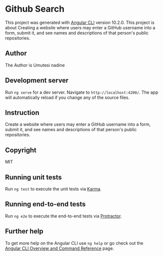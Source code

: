 # Github Search

This project was generated with [Angular CLI](https://github.com/angular/angular-cli) version 10.2.0.
This project is about Creating a website where users may enter a GitHub username into a form, submit it, and see names and descriptions of that person's public repositories. 

## Author

The Author is Umutesi nadine

## Development server

Run `ng serve` for a dev server. Navigate to `http://localhost:4200/`. The app will automatically reload if you change any of the source files.

## Instruction

Create a website where users may enter a GitHub username into a form, submit it, and see names and descriptions of that person's public repositories. 

## Copyright
MIT

## Running unit tests

Run `ng test` to execute the unit tests via [Karma](https://karma-runner.github.io).

## Running end-to-end tests

Run `ng e2e` to execute the end-to-end tests via [Protractor](http://www.protractortest.org/).

## Further help

To get more help on the Angular CLI use `ng help` or go check out the [Angular CLI Overview and Command Reference](https://angular.io/cli) page.
